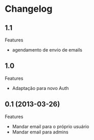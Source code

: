 Changelog
=========

## 1.1

Features
- agendamento de envio de emails

## 1.0

Features
- Adaptação para novo Auth

## 0.1 (2013-03-26)

Features
- Mandar email para o próprio usuário
- Mandar email para admins

